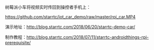 树莓派小车将视频实时传回到操控者手机上：

https://github.com/starrtc/iot_car_demo/raw/master/rpi_car.MP4


演示地址：http://blog.starrtc.com/2018/06/20/starrtc-demo-car/

制作教程：http://blog.starrtc.com/2018/07/11/starrtc-androidthings-rpi-prerequisite/